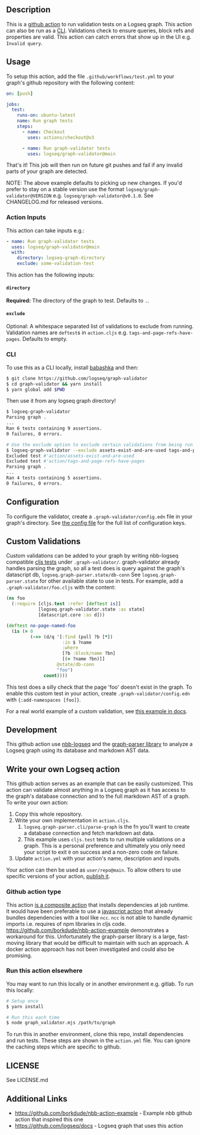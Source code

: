 ## Description

This is a [github action](https://github.com/features/actions) to run validation
tests on a Logseq graph. This action can also be run as a [CLI](#cli).
Validations check to ensure queries, block refs and properties are valid. This
action can catch errors that show up in the UI e.g. `Invalid query`.

## Usage

To setup this action, add the file `.github/workflows/test.yml` to your graph's
github repository with the following content:

``` yaml
on: [push]

jobs:
  test:
    runs-on: ubuntu-latest
    name: Run graph tests
    steps:
      - name: Checkout
        uses: actions/checkout@v3

      - name: Run graph-validator tests
        uses: logseq/graph-validator@main
```

That's it! This job will then run on future git pushes and fail if any invalid parts
of your graph are detected.

NOTE: The above example defaults to picking up new changes. If you'd prefer to stay on a stable version use the format `logseq/graph-validator@VERSION` e.g. `logseq/graph-validator@v0.1.0`. See CHANGELOG.md for released versions.

### Action Inputs

This action can take inputs e.g.:

```yaml
- name: Run graph-validator tests
  uses: logseq/graph-validator@main
  with:
    directory: logseq-graph-directory
    exclude: some-validation-test
```

This action has the following inputs:

#### `directory`

**Required:** The directory of the graph to test. Defaults to `.`.

#### `exclude`

Optional: A whitespace separated list of validations to exclude from running. Validation names are `deftest`s in `action.cljs` e.g. `tags-and-page-refs-have-pages`. Defaults to empty.

### CLI

To use this as a CLI locally, install [babashka](https://github.com/babashka/babashka#installation) and then:

```sh
$ git clone https://github.com/logseq/graph-validator
$ cd graph-validator && yarn install
$ yarn global add $PWD
```

Then use it from any logseq graph directory!
```sh
$ logseq-graph-validator
Parsing graph .
...
Ran 6 tests containing 9 assertions.
0 failures, 0 errors.

# Use the exclude option to exclude certain validations from being run
$ logseq-graph-validator --exclude assets-exist-and-are-used tags-and-page-refs-have-pages
Excluded test #'action/assets-exist-and-are-used
Excluded test #'action/tags-and-page-refs-have-pages
Parsing graph .
...
Ran 4 tests containing 5 assertions.
0 failures, 0 errors.
```

## Configuration

To configure the validator, create a `.graph-validator/config.edn` file in your
graph's directory. See [the config
file](https://github.com/logseq/graph-validator/blob/main/src/logseq/graph_validator/config.cljs)
for the full list of configuration keys.

## Custom Validations

Custom validations can be added to your graph by writing nbb-logseq compatible
[cljs tests](https://clojurescript.org/tools/testing) under `.graph-validator/`.
graph-validator already handles parsing the graph, so all a test does is
query against the graph's datascript db, `logseq.graph-parser.state/db-conn` See
`logseq.graph-parser.state` for other available state to use in tests. For
example, add a `.graph-validator/foo.cljs` with the content:

```cljs
(ns foo
  (:require [cljs.test :refer [deftest is]]
            [logseq.graph-validator.state :as state]
            [datascript.core :as d]))

(deftest no-page-named-foo
  (is (= 0
         (->> (d/q '[:find (pull ?b [*])
                     :in $ ?name
                     :where
                     [?b :block/name ?bn]
                     [(= ?name ?bn)]]
                   @state/db-conn
                   "foo")
              count))))
```

This test does a silly check that the page 'foo' doesn't exist in the graph. To
enable this custom test in your action, create `.graph-validator/config.edn`
with `{:add-namespaces [foo]}`.

For a real world example of a custom validation, see [this example in docs](https://github.com/logseq/docs/blob/master/.graph-validator/schema.cljs).

## Development

This github action use [nbb-logseq](https://github.com/logseq/nbb-logseq) and the [graph-parser
library](https://github.com/logseq/logseq/tree/master/deps/graph-parser) to analyze a Logseq graph
using its database and markdown AST data.

## Write your own Logseq action

This github action serves as an example that can be easily customized. This
action can validate almost anything in a Logseq graph as it has access to the
graph's database connection and to the full markdown AST of a graph. To write
your own action:

1. Copy this whole repository.
2. Write your own implementation in `action.cljs`.
   1. `logseq.graph-parser.cli/parse-graph` is the fn you'll want to create a database connection and fetch markdown ast data.
   2. This example uses `cljs.test` tests to run multiple validations on a graph. This is a personal preference and ultimately you only need your script to exit `0` on success and a non-zero code on failure.
3. Update `action.yml` with your action's name, description and inputs.

Your action can then be used as `user/repo@main`. To allow others to use specific versions of your action, [publish it](https://docs.github.com/en/actions/creating-actions/publishing-actions-in-github-marketplace).

### Github action type

This action [is a composite action](https://docs.github.com/en/actions/creating-actions/creating-a-composite-action) that installs dependencies at job runtime. It would have been preferable to use a [javascript action](https://docs.github.com/en/actions/creating-actions/creating-a-javascript-action) that already bundles dependencies with a tool like `ncc`. `ncc` is not able to handle dynamic imports i.e. requires of npm libraries in cljs code. https://github.com/borkdude/nbb-action-example demonstrates a workaround for this. Unfortunately the graph-parser library is a large, fast-moving library that would be difficult to maintain with such an approach. A docker action approach has not been investigated and could also be promising.

### Run this action elsewhere

You may want to run this locally or in another environment e.g. gitlab. To run this locally:

```sh
# Setup once
$ yarn install

# Run this each time
$ node graph_validator.mjs /path/to/graph
```

To run this in another environment, clone this repo, install dependencies and
run tests. These steps are shown in the `action.yml` file. You can ignore the
caching steps which are specific to github.

## LICENSE
See LICENSE.md

## Additional Links
* https://github.com/borkdude/nbb-action-example - Example nbb github action that inspired this one
* https://github.com/logseq/docs - Logseq graph that uses this action

